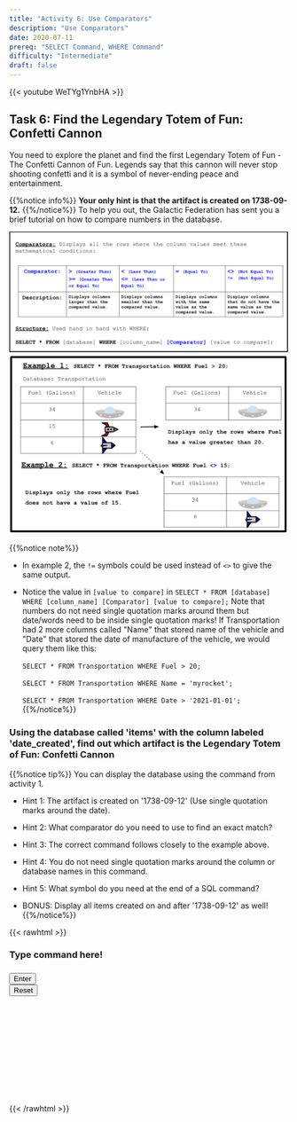 ```yaml
---
title: "Activity 6: Use Comparators"
description: "Use Comparators"
date: 2020-07-11
prereq: "SELECT Command, WHERE Command"
difficulty: "Intermediate"
draft: false
---
```

<!-- Links for javascript and CSS needed for drop down logic -->
<link rel="stylesheet" href="../default/_default.css" type="text/css"></link>
<link rel="stylesheet" href="../default/_type.css" type="text/css"></link>

<script type="text/javascript" src="../default/_default.js"></script>
<script type="text/javascript" src="../default/_type.js"></script>
<script type="text/javascript" src="../default/alasql.js"></script>
<script type="text/javascript" src="_activity6.js"></script>
<script type="text/javascript" src="../default/db.js"></script>

{{< youtube WeTYg1YnbHA >}}


## Task 6: Find the Legendary Totem of Fun: Confetti Cannon 

You need to explore the planet and find the first Legendary Totem of Fun - The Confetti Cannon of Fun. 
Legends say that this cannon will never stop shooting confetti and it is a symbol of never-ending peace and entertainment. 

{{%notice info%}}
**Your only hint is that the artifact is created on 1738-09-12.**
{{%/notice%}}
To help you out, the Galactic Federation has sent you a brief tutorial on how to compare numbers in the database.

![Explain](assets/Comparator.png)
![Example](assets/Example.png)

{{%notice note%}}
* In example 2, the `!=` symbols could be used instead of `<>` to give the same output.
* Notice the value in `[value to compare]` in `SELECT * FROM [database] WHERE [column_name] [Comparator] [value to compare];` Note that numbers do not need single quotation marks around them but date/words need to be inside single quotation marks! If Transportation had 2 more columns called "Name" that stored name of the vehicle and "Date" that stored the date of manufacture of the vehicle, we would query them like this:

    `SELECT * FROM Transportation WHERE Fuel > 20;`

    `SELECT * FROM Transportation WHERE Name = 'myrocket';`

    `SELECT * FROM Transportation WHERE Date > '2021-01-01';`
{{%/notice%}}

### Using the database called 'items' with the column labeled 'date_created', find out which artifact is the Legendary Totem of Fun: Confetti Cannon

{{%notice tip%}}
You can display the database using the command from activity 1.

* Hint 1: The artifact is created on '1738-09-12' (Use single quotation marks around the date).
* Hint 2: What comparator do you need to use to find an exact match?
* Hint 3: The correct command follows closely to the example above.
* Hint 4: You do not need single quotation marks around the column or database names in this command.
* Hint 5: What symbol do you need at the end of a SQL command?

* BONUS: Display all items created on and after '1738-09-12' as well!
{{%/notice%}}

<!-- SQL Type In Activity -->
{{< rawhtml >}}

  <div class="content_scaler">
    <div class="terminal_div" id="terminal_div">
      <div class = "outer">
        <h3 id = "commands" contenteditable="true" onclick="placeholder()">Type command here!</h3>
      </div>
      <div class = "prev">
        <h3 id = "prev"></h3>
      </div>
      <div style="clear: both;"></div> 
      <button class="button button1" onclick="sql()">Enter</button>
      <div style="clear: both;"></div> 
      <button class = "button reset" onclick="reset()">Reset</button>
    </div>
  </div>
  <div style="clear: both;"></div> 
  <h1 class="error" id="sqlcommand" style="visibility:hidden"><strong>ERROR INVALID INPUT></strong></h1>
  <table id="table">
    <tr></tr>
  </table>
  <h4 id="story"></h4>

  <div id="text" style="visibility:hidden">
    <p> You found the location of the first Legendary Totem of Fun: The Confetti Cannon! </p>
  </div>

  <!-- Unhide the Confetti Cannon -->
  <img id="cannon" alt="cannon" style="visibility:hidden"/>
  
  <!-- Tells User to continue mission -->
  <div class="resume_plot" id="resume_plot" style="visibility:hidden">
    <div class="alert">
      <span id="check">&#10003;</span>
      You've completed the task! Continue to the next mission!
    </div>
  </div>
{{< /rawhtml >}}
